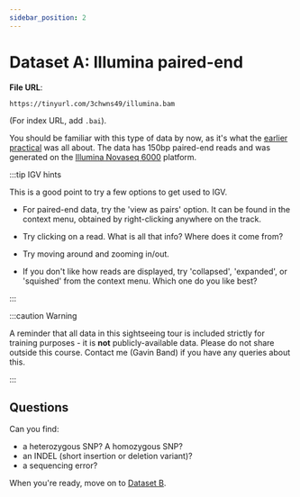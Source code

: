```yaml
---
sidebar_position: 2
---
```


# Dataset A: Illumina paired-end

**File URL**: 
```
https://tinyurl.com/3chwns49/illumina.bam
```
(For index URL, add `.bai`).


You should be familiar with this type of data by now, as it's what the [earlier
practical](../basic_sequence_data_analysis/README.md) was all about. The data has 150bp paired-end reads and was
generated on the [Illumina Novaseq 6000](https://emea.illumina.com/systems/sequencing-platforms/novaseq.html) platform.

:::tip IGV hints

This is a good point to try a few options to get used to IGV.

* For paired-end data, try the 'view as pairs' option. It can be found in the context menu, obtained by right-clicking
  anywhere on the track.

* Try clicking on a read.  What is all that info?  Where does it come from?

* Try moving around and zooming in/out.  

* If you don't like how reads are displayed, try 'collapsed', 'expanded', or 'squished' from the context menu.  Which one do you like best?

:::

:::caution Warning

A reminder that all data in this sightseeing tour is included strictly for training purposes - it is **not**
publicly-available data. Please do not share outside this course.
Contact me (Gavin Band) if you have any queries about this.

:::

## Questions

Can you find:

* a heterozygous SNP?  A homozygous SNP?
* an INDEL (short insertion or deletion variant)?
* a sequencing error?

When you're ready, move on to [Dataset B](dataset_b.md).

